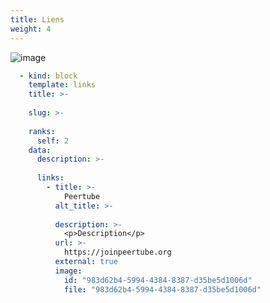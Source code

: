 ```yaml
---
title: Liens
weight: 4
---
```


![image](https://raw.githubusercontent.com/osunyorg/admin/refs/heads/main/app/assets/images/communication/blocks/templates/links.jpg)

```yaml {filename="Données Hugo"}
  - kind: block
    template: links
    title: >-
      
    slug: >-
      
    ranks:
      self: 2
    data:
      description: >-
        
      links:
        - title: >-
            Peertube
          alt_title: >-
            
          description: >-
            <p>Description</p>
          url: >-
            https://joinpeertube.org
          external: true
          image:
            id: "983d62b4-5994-4384-8387-d35be5d1006d"
            file: "983d62b4-5994-4384-8387-d35be5d1006d"
```
